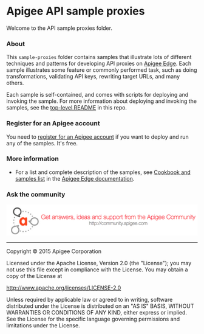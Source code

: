 # Apigee API sample proxies

Welcome to the API sample proxies folder. 

### About 

This `sample-proxies` folder contains samples that illustrate lots of different techniques and patterns for developing API proxies on [Apigee Edge](http://apigee.com/about/products/api-management). Each sample illustrates some feature or commonly performed task, such as doing transformations, validating API keys, rewriting target URLs, and many others. 

Each sample is self-contained, and comes with scripts for deploying and invoking the sample. For more information about deploying and invoking the samples, see the [top-level README](../README.md) in this repo.  

### Register for an Apigee account

You need to [register for an Apigee account](https://accounts.apigee.com/accounts/sign_up) if you want to deploy and run any of the samples. It's free. 

### More information

* For a list and complete description of the samples, see [Cookbook and samples list](http://apigee.com/docs/api-services/samples/samples-reference) in the [Apigee Edge documentation](http://apigee.com/docs). 

### Ask the community

[![alt text](../images/apigee-community.png "Apigee Community is a great place to ask questions and find answers about developing API proxies. ")](https://community.apigee.com?via=github)

---

Copyright © 2015 Apigee Corporation

Licensed under the Apache License, Version 2.0 (the "License"); you may not use
this file except in compliance with the License. You may obtain a copy
of the License at

http://www.apache.org/licenses/LICENSE-2.0

Unless required by applicable law or agreed to in writing, software
distributed under the License is distributed on an "AS IS" BASIS,
WITHOUT WARRANTIES OR CONDITIONS OF ANY KIND, either express or implied.
See the License for the specific language governing permissions and
limitations under the License.
